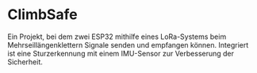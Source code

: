 # ClimbSafe
Ein Projekt, bei dem zwei ESP32 mithilfe eines LoRa-Systems beim Mehrseillängenklettern Signale senden und empfangen können. Integriert ist eine Sturzerkennung mit einem IMU-Sensor zur Verbesserung der Sicherheit.
